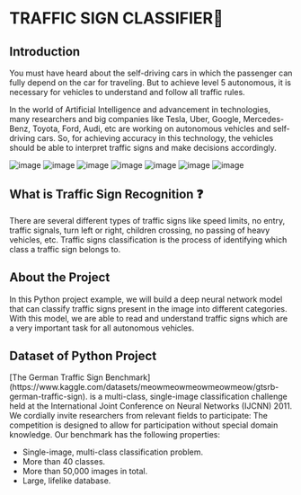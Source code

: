 # TRAFFIC SIGN CLASSIFIER🚦

<h2>Introduction</h2>
You must have heard about the self-driving cars in which the passenger can fully depend on the car for traveling. But to achieve level 5 autonomous, it is necessary for vehicles to understand and follow all traffic rules.

In the world of Artificial Intelligence and advancement in technologies, many researchers and big companies like Tesla, Uber, Google, Mercedes-Benz, Toyota, Ford, Audi, etc are working on autonomous vehicles and self-driving cars. So, for achieving accuracy in this technology, the vehicles should be able to interpret traffic signs and make decisions accordingly.


![image](https://github.com/Pramit2021/Traffic_Sign_Classification/assets/93142399/6f0f8340-312c-4655-a566-b21094dfa965)
![image](https://github.com/Pramit2021/Traffic_Sign_Classification/assets/93142399/690974c2-1550-478d-977a-39c828fde4be)
![image](https://github.com/Pramit2021/Traffic_Sign_Classification/assets/93142399/baea5b5e-962b-4e68-9761-44aacac75438)
![image](https://github.com/Pramit2021/Traffic_Sign_Classification/assets/93142399/d7cb985e-ee19-4038-9bbc-613a9961e012)
![image](https://github.com/Pramit2021/Traffic_Sign_Classification/assets/93142399/80eff736-d3bc-4bd8-bf54-881f60614095)
![image](https://github.com/Pramit2021/Traffic_Sign_Classification/assets/93142399/2f4f7ee5-bf72-4d5c-b7e4-7a9556d68eea)
![image](https://github.com/Pramit2021/Traffic_Sign_Classification/assets/93142399/064a331d-6bb5-4ff3-8f48-3e1e9eafeb53)



<h2>What is Traffic Sign Recognition ❓</h2>
There are several different types of traffic signs like speed limits, no entry, traffic signals, turn left or right, children crossing, no passing of heavy vehicles, etc. Traffic signs classification is the process of identifying which class a traffic sign belongs to.

<h2>About the Project</h2>
In this Python project example, we will build a deep neural network model that can classify traffic signs present in the image into different categories. With this model, we are able to read and understand traffic signs which are a very important task for all autonomous vehicles.

<h2>Dataset of Python Project</h2>
[The German Traffic Sign Benchmark](https://www.kaggle.com/datasets/meowmeowmeowmeowmeow/gtsrb-german-traffic-sign). is a multi-class, single-image classification challenge held at the International Joint Conference on Neural Networks (IJCNN) 2011. We cordially invite researchers from relevant fields to participate: The competition is designed to allow for participation without special domain knowledge. Our benchmark has the following properties:

- Single-image, multi-class classification problem.
- More than 40 classes.
- More than 50,000 images in total.
- Large, lifelike database.
